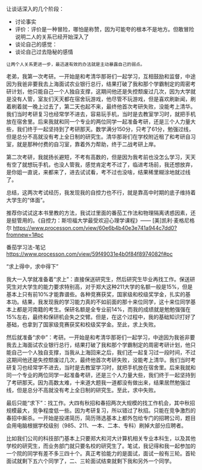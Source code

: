 让谈话深入的几个阶段：

-   讨论事实
-   评价：评价是一种冒险，哪怕是称赞，因为可能夸的根本不是地方。但敢冒险说明二人的关系已经开始深入了
-   谈论自己的感觉：
-   谈论自己过去隐秘的感情

```
让两个人关系更进一步，最迅速有效的办法就是主动暴露自己的弱点。
```





老弟，我第一次考研。一开始是和考清华那哥们一起学习，互相鼓励和监督，中途因为我爸非要我去上海面试农业银行总行，结果打破了我和那个学霸制定的周密考研计划，他只能自己一个人独自支撑，这期间他还是失控颓废过几次，因为大学就是没有人管，室友们天天都在宿舍玩游戏，他尽管不玩游戏，但是喜欢刷新闻，刷着刷着就一晚上过去了，第二天也起不来，最终他首次考研失败，没能考上清华。我们当时考研复习也经常学不进去，容易玩手机，当时是去教室学习时，就把手机放在宿舍里。后来我就和同一个专业的两位同学一起准备考研，还是三个人力量大些，我们终于一起坚持到了考研那天。数学满分150分，只考了61分，勉强过线，但是总分不高就没有考上全日制的研究生。清华那哥们在学校附近租了和考研自习室，就是那种付费的自习室，靠着外力帮助，终于二战考研上岸。

第二次考研，我就扬长避短，不考有高数的，但是因为我考前也没怎么学习，天天有空了就想玩手机，也没人管我，感觉肯定考不过了，临进考场前，我还想放弃，是你姐一直说，来都来了，进去试试看，考不过也没啥，结果稀里糊涂地就过线了。

总结，这两次考试经历，我发现我的自控力也不行，就是靠高中时期的底子维持着大学生的“体面”。

推荐你试试这本书里教的方法，我试过里面的番茄工作法和物理隔离诱惑因素，还是挺管用的。《自控力：斯坦福大学最受欢迎心理学课程》—— [美]凯利·麦格尼格尔 https://www.processon.com/view/60e6b4b40e3e741a944c7dd0?fromnew=1#pc

番茄学习法-笔记 https://www.processon.com/view/59f49031e4b0f84f8974082f#pc

“求上得中，求中得下”

我大一入学就准备着“求上”：直接保送研究生，然后研究生毕业再找工作。保送研究生对大学生的能力要求特别高，对于郑大这种211大学的名额一般是15%，但是基本上只有前10%才能靠谱些。各种竞赛获奖，国家级和校级奖学金，扎实的基本功。结果，我发现我的学习能力真的不如前面的那十来位同学，这十来位同学基本上都是河南籍的考生。保研名额是全专业前14%，而我的成绩就是勉勉强强在15%左右，最终和保研机会失之交臂。但是，在这个过程中，我的基础知识打好了基础，也拿到了国家级竞赛获奖和校级奖学金。至此，求上失败。

然后就准备“求中”：考研。一开始是和考清华那哥们一起学习，中途因为我爸非要我去上海面试农业银行总行，结果打破了我和那个学霸制定的周密考研计划，他只能自己一个人独自支撑，当我从上海回来之后，我们还一起复习过一段时间，不过这期间他还是失控颓废过几次，最终他首次考研失败，没能考上清华。我们当时考研复习也经常学不进去，当时是去教室学习时，就把手机放在宿舍里。后来我就和同一个专业的两位同学一起准备考研，还是三个人力量大些，我们终于一起坚持到了考研那天。因为高数太难，十来道大题我一道都没有做出来，结果居然勉强过线，但是总分不高就没有考上全日制的研究生。至此，求中失败。

最后只能“求下”：找工作。大四有秋招和春招两次大规模的找工作机会，其中秋招规模最大，竞争程度低一些。因为考研复习，所以错过了秋招。只能在竞争激烈的春招中厮杀。一开始是投递简历，简历筛选基本上都外包给专门的招聘公司，题目会用电脑根据学校级别（985、211、一本、二本、专科）刷掉大部分应聘者。

比如我们公司的科技部门基本上只要郑大和河大计算机相关专业本科生，以及其他学校的研究生，而业务部门就只要名校的研究生了。笔试，我记得和我一起参加的一个院的同学有差不多三四十个。真正考验能力的是面试，面试一般有三轮。首轮面试就剩下五六个同学了，二、三轮面试结束就剩下我和另外一个同学。

